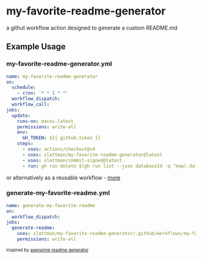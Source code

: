 # my-favorite-readme-generator

a githut workflow action designed to generate a custom README.md

## Example Usage

### my-favorite-readme-generator.yml
```yml
name: my-favorite-readme-generator
on:
  schedule:
    - cron: '* * 1 * *'
  workflow_dispatch:
  workflow_call:
jobs:
  update:
    runs-on: macos-latest
    permissions: write-all
    env:
      GH_TOKEN: ${{ github.token }}
    steps:
      - uses: actions/checkout@v4
      - uses: slattman/my-favorite-readme-generator@latest
      - uses: slattman/commit-signed@latest
      - run: gh run delete $(gh run list --json databaseId -q "map(.databaseId)[1]")

```

or alternatively as a reusable workflow - [more](https://docs.github.com/en/actions/sharing-automations/reusing-workflows)

### generate-my-favorite-readme.yml
```yml
name: generate-my-favorite-readme
on:
  workflow_dispatch:
jobs:
  generate-readme:
    uses: slattman/my-favorite-readme-generator/.github/workflows/my-favorite-readme-generator.yaml@main
    permissions: write-all
```

<sub>inspired by [awesome readme generator](https://github.com/skyfe79/awesome-readme-generator)</sub>

